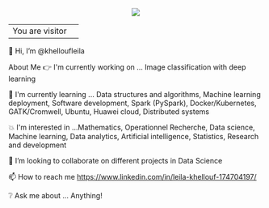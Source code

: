 
<p align="center">
  <img src="https://user-images.githubusercontent.com/45563371/113604647-24a58000-9678-11eb-9bb9-4877d8f1674a.gif" />
</p>

<table>
  <tr>
    <td>You are visitor</td>
    <td><img src="https://profile-counter.glitch.me/denistanjingyu/count.svg" alt="" /></td>
  </tr>
</table>


👋 Hi, I’m @khelloufleila

About Me
👉 I'm currently working on ... Image classification with deep learning 

🌱 I'm currently learning ... Data structures and algorithms, Machine learning deployment, Software development, Spark (PySpark), Docker/Kubernetes, GATK/Cromwell, Ubuntu, Huawei cloud, Distributed systems

💥 I'm interested in ...Mathematics, Operationnel Recherche,  Data science, Machine learning, Data analytics, Artificial intelligence,  Statistics, Research and development

💞️ I’m looking to collaborate on different projects in Data Science

📫 How to reach me https://www.linkedin.com/in/leila-khellouf-174704197/ 

❔ Ask me about ... Anything!




<!---
khelloufleila/khelloufleila is a ✨ special ✨ repository because its `README.md` (this file) appears on your GitHub profile.
You can click the Preview link to take a look at your changes.
--->
